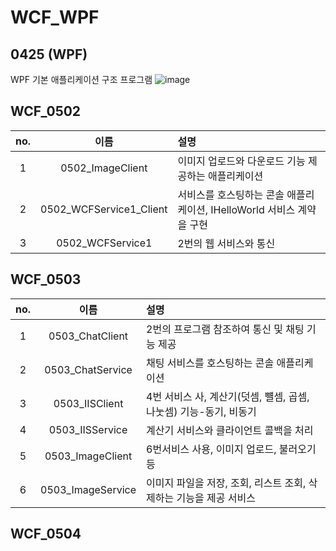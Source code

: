 # WCF_WPF

## 0425 (WPF)
WPF 기본 애플리케이션 구조 프로그램
![image](https://github.com/jh226/BIT-Academy/assets/136438531/ec1dc1f7-c32e-4723-8881-d96cff318823)

## WCF_0502
|no.|이름|설명|
|:---:|:---:|:---|
|1|0502_ImageClient|이미지 업로드와 다운로드 기능 제공하는 애플리케이션|
|2|0502_WCFService1_Client|서비스를 호스팅하는 콘솔 애플리케이션, IHelloWorld 서비스 계약을 구현|
|3|0502_WCFService1|2번의 웹 서비스와 통신|

## WCF_0503
|no.|이름|설명|
|:---:|:---:|:---|
|1|0503_ChatClient|2번의 프로그램 참조하여 통신 및 채팅 기능 제공|
|2|0503_ChatService|채팅 서비스를 호스팅하는 콘솔 애플리케이션|
|3|0503_IISClient|4번 서비스 사, 계산기(덧셈, 뺼셈, 곱셈, 나눗셈) 기능-동기, 비동기|
|4|0503_IISService|계산기 서비스와 클라이언트 콜백을 처리|
|5|0503_ImageClient|6번서비스 사용, 이미지 업로드, 불러오기 등|
|6|0503_ImageService|이미지 파일을 저장, 조회, 리스트 조회, 삭제하는 기능을 제공 서비스|

## WCF_0504
